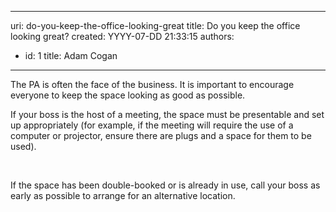 

---
uri: do-you-keep-the-office-looking-great
title: Do you keep the office looking great?
created: YYYY-07-DD 21:33:15
authors:
  - id: 1
    title: Adam Cogan
---




<span class='intro'> <p>The PA is often the face of the business. It is important to encourage everyone to keep the space looking as good as possible.</p><p>If your boss is the host of a meeting, the space must be presentable and set up appropriately (for example, if the meeting will require the use of a computer or projector, ensure there are plugs and a space for them to be used).</p>
                </span>

​<p>If the space has been double-booked or is already in use, call your boss as early as possible to arrange for an alternative location.</p>


